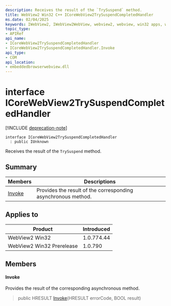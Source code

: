 ```yaml
---
description: Receives the result of the `TrySuspend` method.
title: WebView2 Win32 C++ ICoreWebView2TrySuspendCompletedHandler
ms.date: 02/04/2025
keywords: IWebView2, IWebView2WebView, webview2, webview, win32 apps, win32, edge, ICoreWebView2, ICoreWebView2Controller, browser control, edge html, ICoreWebView2TrySuspendCompletedHandler
topic_type: 
- APIRef
api_name:
- ICoreWebView2TrySuspendCompletedHandler
- ICoreWebView2TrySuspendCompletedHandler.Invoke
api_type:
- COM
api_location:
- embeddedbrowserwebview.dll
---
```


# interface ICoreWebView2TrySuspendCompletedHandler

[!INCLUDE [deprecation-note](../includes/deprecation-note.md)]

```
interface ICoreWebView2TrySuspendCompletedHandler
  : public IUnknown
```

Receives the result of the `TrySuspend` method.

## Summary

 Members                        | Descriptions
--------------------------------|---------------------------------------------
[Invoke](#invoke) | Provides the result of the corresponding asynchronous method.

## Applies to

Product                         | Introduced
--------------------------------|---------------------------------------------
WebView2 Win32            |    1.0.774.44
WebView2 Win32 Prerelease |    1.0.790

## Members

#### Invoke

Provides the result of the corresponding asynchronous method.

> public HRESULT [Invoke](#invoke)(HRESULT errorCode, BOOL result)

